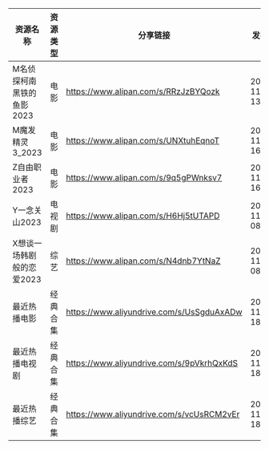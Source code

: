 | 资源名称            | 资源类型 | 分享链接                                      | 发布时间                |
| --------------- | ---- | ----------------------------------------- | ------------------- |
| M名侦探柯南黑铁的鱼影2023 | 电影   | https://www.alipan.com/s/RRzJzBYQozk      | 2023-11-29 13:48:04 |
| M魔发精灵3_2023     | 电影   | https://www.alipan.com/s/UNXtuhEqnoT      | 2023-11-29 16:48:05 |
| Z自由职业者2023      | 电影   | https://www.alipan.com/s/9q5gPWnksv7      | 2023-11-29 16:48:10 |
| Y一念关山2023       | 电视剧  | https://www.alipan.com/s/H6Hj5tUTAPD      | 2023-11-29 08:21:03 |
| X想谈一场韩剧般的恋爱2023 | 综艺   | https://www.alipan.com/s/N4dnb7YtNaZ      | 2023-11-29 08:41:04 |
| 最近热播电影          | 经典合集 | https://www.aliyundrive.com/s/UsSgduAxADw | 2023-11-29 18:47:33 |
| 最近热播电视剧         | 经典合集 | https://www.aliyundrive.com/s/9pVkrhQxKdS | 2023-11-29 18:46:02 |
| 最近热播综艺          | 经典合集 | https://www.aliyundrive.com/s/vcUsRCM2vEr | 2023-11-29 18:46:41 |
